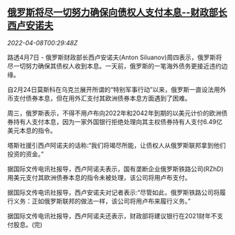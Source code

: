<!--1649377863000-->
[俄罗斯将尽一切努力确保向债权人支付本息--财政部长西卢安诺夫](https://cn.reuters.com/article/russia-finmin-eurobonds-0407-thur-idCNKCS2M001U)
------

<div><i>2022-04-08T00:29:48Z</i></div><p>路透4月7日 - 俄罗斯财政部长西卢安诺夫(Anton Siluanov)周四表示，俄罗斯将尽一切努力确保其债权人收到本息。一天前，俄罗斯的一笔海外债务更接近违约边缘。</p><p>自2月24日莫斯科在乌克兰展开所谓的“特别军事行动”以来，俄罗斯一直设法用外币支付债券本息，但在用外汇支付其欧洲债券本息方面遇到了困难。</p><p>周三，俄罗斯表示，不得不用卢布向2022年和2042年到期的以美元计价的欧洲债券持有人支付本息，因为一家外国银行拒绝处理向其主权债券持有人支付6.49亿美元本息的指令。</p><p>塔斯社援引西卢阿诺夫的话称:“我们将竭尽所能，让债权人从俄罗斯联邦拿到他们投资的资金。”</p><p>据国际文传电讯社报导，西卢阿诺夫表示，国有垄断企业俄罗斯铁路公司(RZhD)用美元支付其欧洲债券本息的指令未被处理，该公司将用卢布支付。</p><p>据国际文传电讯社报导，西卢安诺夫对记者表示:“尽管如此，俄罗斯铁路公司将履行义务：正如俄罗斯联邦的做法一样，该公司将用卢布来履行义务。”</p><p>据国际文传电讯社报导，西卢阿诺夫还表示，财政部将建议银行在2021财年不支付股息。(完)</p>
